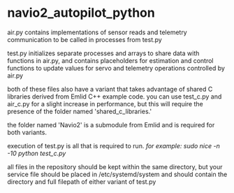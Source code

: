 # navio2_autopilot_python

air.py contains implementations of sensor reads and telemetry communication to be called in processes from test.py

test.py initializes separate processes and arrays to share data with functions in air.py, and contains placeholders for estimation and control functions to update values for servo and telemetry operations controlled by air.py

both of these files also have a variant that takes advantage of shared C libraries derived from Emlid C++ example code. you can use test_c.py and air_c.py for a slight increase in performance, but this will require the presence of the folder named 'shared_c_libraries.'

the folder named 'Navio2' is a submodule from Emlid and is required for both variants.

execution of test.py is all that is required to run. *for example: sudo nice -n -10 python test_c.py*
    
all files in the repository should be kept within the same directory, but your service file should be placed in /etc/systemd/system and should contain the directory and full filepath of either variant of test.py
